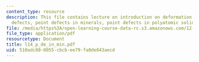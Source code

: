 ```yaml
---
content_type: resource
description: This file contains lecture on introduction on deformation mechanism maps,
  defects, point defects in minerals, point defects in polyatomic solids and bibliography.
file: /media/https%3A/open-learning-course-data-rc.s3.amazonaws.com/12-524-mechanical-properties-of-rocks-fall-2005/510adc800055cbcbee79fa0de843aecd_l14_p_de_in_min.pdf
file_type: application/pdf
resourcetype: Document
title: l14_p_de_in_min.pdf
uid: 510adc80-0055-cbcb-ee79-fa0de843aecd
---
```


